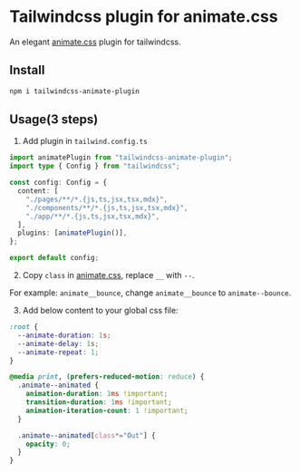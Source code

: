 # Tailwindcss plugin for animate.css

An elegant [animate.css](https://animate.style) plugin for tailwindcss.

## Install

```zsh
npm i tailwindcss-animate-plugin
```

## Usage(3 steps)

1. Add plugin in `tailwind.config.ts`

```ts
import animatePlugin from "tailwindcss-animate-plugin";
import type { Config } from "tailwindcss";

const config: Config = {
  content: [
    "./pages/**/*.{js,ts,jsx,tsx,mdx}",
    "./components/**/*.{js,ts,jsx,tsx,mdx}",
    "./app/**/*.{js,ts,jsx,tsx,mdx}",
  ],
  plugins: [animatePlugin()],
};

export default config;
```

2. Copy `class` in [animate.css](https://animate.style), replace `__` with `--`.

For example: `animate__bounce`, change `animate__bounce` to `animate--bounce`.

3. Add below content to your global css file:

```css
:root {
  --animate-duration: 1s;
  --animate-delay: 1s;
  --animate-repeat: 1;
}

@media print, (prefers-reduced-motion: reduce) {
  .animate--animated {
    animation-duration: 1ms !important;
    transition-duration: 1ms !important;
    animation-iteration-count: 1 !important;
  }

  .animate--animated[class*="Out"] {
    opacity: 0;
  }
}
```
